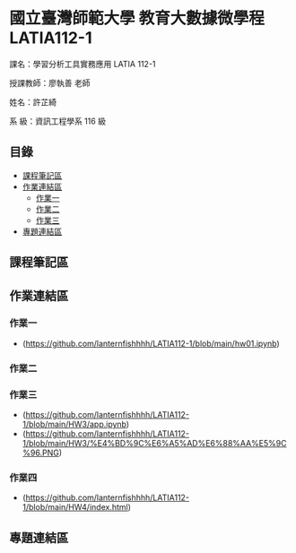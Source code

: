 # 國立臺灣師範大學 教育大數據微學程 LATIA112-1
課名：學習分析工具實務應用 LATIA 112-1

授課教師：廖執善 老師

姓名：許芷綺

系    級：資訊工程學系 116 級 <br>
## 目錄
+ [課程筆記區](#課程筆記區)
+ [作業連結區](#作業連結區)
  + [作業一](#作業一)
  + [作業二](#作業二)
  + [作業三](#作業三)
+ [專題連結區](#專題連結區)

## 課程筆記區
## 作業連結區
### 作業一
- (https://github.com/lanternfishhhh/LATIA112-1/blob/main/hw01.ipynb)
### 作業二
### 作業三
- (https://github.com/lanternfishhhh/LATIA112-1/blob/main/HW3/app.ipynb)
- (https://github.com/lanternfishhhh/LATIA112-1/blob/main/HW3/%E4%BD%9C%E6%A5%AD%E6%88%AA%E5%9C%96.PNG)
### 作業四
- (https://github.com/lanternfishhhh/LATIA112-1/blob/main/HW4/index.html)
## 專題連結區

